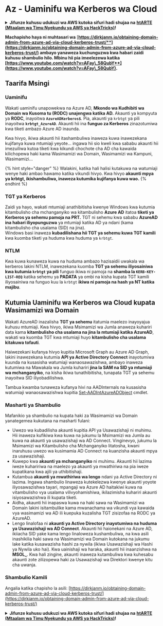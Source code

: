 # Az - Uaminifu wa Kerberos wa Cloud

<details>

<summary><strong>Jifunze kuhusu udukuzi wa AWS kutoka sifuri hadi shujaa na</strong> <a href="https://training.hacktricks.xyz/courses/arte"><strong>htARTE (Mtaalam wa Timu Nyekundu ya AWS ya HackTricks)</strong></a><strong>!</strong></summary>

Njia nyingine za kusaidia HackTricks:

* Ikiwa unataka kuona **kampuni yako ikionekana kwenye HackTricks** au **kupakua HackTricks kwa PDF** Angalia [**MIPANGO YA KUJIUNGA**](https://github.com/sponsors/carlospolop)!
* Pata [**bidhaa rasmi za PEASS & HackTricks**](https://peass.creator-spring.com)
* Gundua [**Familia ya PEASS**](https://opensea.io/collection/the-peass-family), mkusanyiko wetu wa kipekee wa [**NFTs**](https://opensea.io/collection/the-peass-family)
* **Jiunge na** 💬 [**Kikundi cha Discord**](https://discord.gg/hRep4RUj7f) au kikundi cha [**telegram**](https://t.me/peass) au **tufuate** kwenye **Twitter** 🐦 [**@hacktricks_live**](https://twitter.com/hacktricks_live)**.**
* **Shiriki mbinu zako za udukuzi kwa kuwasilisha PRs kwa** [**HackTricks**](https://github.com/carlospolop/hacktricks) na [**HackTricks Cloud**](https://github.com/carlospolop/hacktricks-cloud) repos za github.

</details>

**Machapisho haya ni muhtasari wa** [**https://dirkjanm.io/obtaining-domain-admin-from-azure-ad-via-cloud-kerberos-trust/**](https://dirkjanm.io/obtaining-domain-admin-from-azure-ad-via-cloud-kerberos-trust/) **ambayo yanaweza kuchunguzwa kwa habari zaidi kuhusu shambulio hilo. Mbinu hii pia imeelezewa katika** [**https://www.youtube.com/watch?v=AFay\_58QubY**](https://www.youtube.com/watch?v=AFay\_58QubY)**.**

## Taarifa Msingi

### Uaminifu

Wakati uaminifu unapowekwa na Azure AD, **Mkondo wa Kudhibiti wa Domain wa Kusoma tu (RODC) unajengwa katika AD.** Akaunti ya kompyuta ya **RODC**, inayoitwa **`AzureADKerberos$`**. Pia, akaunti ya `krbtgt` ya pili inayoitwa **`krbtgt_AzureAD`**. Akaunti hii ina **funguo za Kerberos** zinazotumiwa kwa tiketi ambazo Azure AD inaunda.

Kwa hivyo, ikiwa akaunti hii itashambuliwa inaweza kuwa inawezekana kujifanya kuwa mtumiaji yeyote... ingawa hii sio kweli kwa sababu akaunti hii imezuiliwa kutoa tiketi kwa kikundi chochote cha AD cha kawaida kilichopewa haki kama Wasimamizi wa Domain, Wasimamizi wa Kampuni, Wasimamizi...

{% hint style="danger" %}
Walakini, katika hali halisi kutakuwa na watumiaji wenye haki ambao hawamo katika vikundi hivyo. Kwa hivyo **akaunti mpya ya krbtgt, ikishambuliwa, inaweza kutumika kujifanya kuwa wao.**
{% endhint %}

### TGT ya Kerberos

Zaidi ya hayo, wakati mtumiaji anathibitisha kwenye Windows kwa kutumia kitambulisho cha mchanganyiko wa kitambulisho **Azure AD** itatoa **tiketi ya Kerberos ya sehemu pamoja na PRT.** TGT ni sehemu kwa sababu **AzureAD ina habari iliyopunguzwa** ya mtumiaji katika AD ya ndani (kama kitambulisho cha usalama (SID) na jina).\
Windows basi inaweza **kubadilishana hii TGT ya sehemu kuwa TGT kamili** kwa kuomba tiketi ya huduma kwa huduma ya `krbtgt`.&#x20;

### NTLM

Kwa kuwa kunaweza kuwa na huduma ambazo hazisaidii uwakala wa kerberos lakini NTLM, inawezekana kuomba **TGT ya sehemu iliyosainiwa kwa kutumia `krbtgt` ya pili** funguo ikiwa ni pamoja na **shamba la `KERB-KEY-LIST-REQ`** katika sehemu ya **PADATA** ya ombi na kisha kupata TGT kamili iliyosainiwa na funguo kuu la `krbtgt` **ikiwa ni pamoja na hash ya NT katika majibu**.

## Kutumia Uaminifu wa Kerberos wa Cloud kupata Wasimamizi wa Domain <a href="#abusing-cloud-kerberos-trust-to-obtain-domain-admin" id="abusing-cloud-kerberos-trust-to-obtain-domain-admin"></a>

Wakati AzureAD inazalisha **TGT ya sehemu** itatumia maelezo inayoyajua kuhusu mtumiaji. Kwa hivyo, ikiwa Msimamizi wa Jumla anaweza kuhariri data kama **kitambulisho cha usalama na jina la mtumiaji katika AzureAD**, wakati wa kuomba TGT kwa mtumiaji huyo **kitambulisho cha usalama kitakuwa tofauti**.

Haiwezekani kufanya hivyo kupitia Microsoft Graph au Azure AD Graph, lakini inawezekana kutumia **API ya Active Directory Connect** inayotumiwa kuunda na kusasisha watumiaji wanaosawazishwa, ambayo inaweza kutumiwa na Mawakala wa Jumla kuhariri **jina la SAM na SID ya mtumiaji wa mchanganyiko**, na kisha ikiwa tunathibitisha, tunapata TGT ya sehemu inayoitwa SID iliyobadilishwa.

Tambua kwamba tunaweza kufanya hivi na AADInternals na kusasisha watumiaji wanaosawazishwa kupitia [Set-AADIntAzureADObject](https://aadinternals.com/aadinternals/#set-aadintazureadobject-a) cmdlet.

### Masharti ya Shambulio <a href="#attack-prerequisites" id="attack-prerequisites"></a>

Mafanikio ya shambulio na kupata haki za Wasimamizi wa Domain yanategemea kukutana na masharti fulani:

* Uwezo wa kubadilisha akaunti kupitia API ya Usawazishaji ni muhimu. Hii inaweza kufikiwa kwa kuwa na jukumu la Msimamizi wa Jumla au kuwa na akaunti ya usawazishaji wa AD Connect. Vinginevyo, jukumu la Msimamizi wa Kitambulisho cha Mchanganyiko litatosha, kwani inaruhusu uwezo wa kusimamia AD Connect na kuanzisha akaunti mpya za usawazishaji.
* Kuwepo kwa **akaunti ya mchanganyiko** ni muhimu. Akaunti hii lazima iweze kuhaririwa na maelezo ya akaunti ya mwathiriwa na pia iweze kupatikana kwa ajili ya uthibitishaji.
* Kutambua **akaunti ya mwathiriwa wa lengo** ndani ya Active Directory ni lazima. Ingawa shambulio linaweza kutekelezwa kwenye akaunti yoyote iliyosawazishwa tayari, mpangaji wa Azure AD haitakiwi kuwa na vitambulisho vya usalama vilivyohamishiwa, ikilazimisha kuhariri akaunti isiyosawazishwa ili kupata tiketi.
* Aidha, akaunti hii inapaswa kuwa na haki sawa na Wasimamizi wa Domain lakini isitambulike kama mwanachama wa vikundi vya kawaida vya wasimamizi wa AD ili kuepuka kuzalisha TGT zisizofaa na RODC ya AzureAD.
* Lengo linalofaa ni **akaunti ya Active Directory inayotumiwa na huduma ya Usawazishaji wa AD Connect**. Akaunti hii haionekani na Azure AD, ikiiacha SID yake kama lengo linaloweza kushambuliwa, na kwa asili inashikilia haki sawa na Wasimamizi wa Domain kutokana na jukumu lake katika kusawazisha hashi za nywila (ikiwa Usawazishaji wa Hashi ya Nywila uko hai). Kwa uainishaji wa haraka, akaunti hii inaanzishwa na **MSOL\_**. Kwa hali zingine, akaunti inaweza kutambuliwa kwa kuhesabu akaunti zote zilizopewa haki za Usawazishaji wa Direktori kwenye kitu cha uwanja.

### Shambulio Kamili <a href="#the-full-attack" id="the-full-attack"></a>

Angalia katika chapisho la asili: [https://dirkjanm.io/obtaining-domain-admin-from-azure-ad-via-cloud-kerberos-trust/](https://dirkjanm.io/obtaining-domain-admin-from-azure-ad-via-cloud-kerberos-trust/)

<details>

<summary><strong>Jifunze kuhusu udukuzi wa AWS kutoka sifuri hadi shujaa na</strong> <a href="https://training.hacktricks.xyz/courses/arte"><strong>htARTE (Mtaalam wa Timu Nyekundu ya AWS ya HackTricks)</strong></a><strong>!</strong></summary>

Njia nyingine za kusaidia HackTricks:

* Ikiwa unataka kuona **kampuni yako ikionekana kwenye HackTricks** au **kupakua HackTricks kwa PDF** Angalia [**MIPANGO YA KUJIUNGA**](https://github.com/sponsors/carlospolop)!
* Pata [**bidhaa rasmi za PEASS & HackTricks**](https://peass.creator-spring.com)
* Gundua [**Familia ya PEASS**](https://opensea.io/collection/the-peass-family), mkusanyiko wetu wa kipekee wa [**NFTs**](https://opensea.io/collection/the-peass-family)
* **Jiunge na** 💬 [**Kikundi cha Discord**](https://discord.gg/hRep4RUj7f) au kikundi cha [**telegram**](https://t.me/peass) au **tufuate** kwenye **Twitter** 🐦 [**@hacktricks_live**](https://twitter.com/hacktricks_live)**.**
* **Shiriki mbinu zako za udukuzi kwa kuwasilisha PRs kwa** [**HackTricks**](https://github.com/carlospolop/hacktricks) na [**HackTricks Cloud**](https://github.com/carlospolop/hacktricks-cloud) repos za github.

</details>
